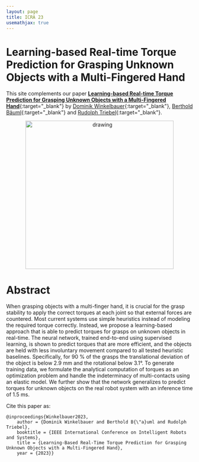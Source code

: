 ```yaml
---
layout: page
title: ICRA 23
usemathjax: true
---
```

# Learning-based Real-time Torque Prediction for Grasping Unknown Objects with a Multi-Fingered Hand

This site complements our paper [**Learning-based Real-time Torque Prediction for Grasping Unknown Objects with a Multi-Fingered Hand**](){:target="_blank"} by
[Dominik Winkelbauer](https://scholar.google.com/citations?hl=en&user=kduGd8wAAAAJ){:target="_blank"}, [Berthold Bäuml](https://scholar.google.com/citations?hl=en&user=SuOUxjUAAAAJ){:target="_blank"} and [Rudolph Triebel](https://scholar.google.com/citations?hl=en&user=fjvpDsEAAAAJ){:target="_blank"}.


<p align="center">
<img src="/grasping/assets/imgs/iros23/front.png" alt="drawing" width="400"/>
</p>


# Abstract

When grasping objects with a multi-finger hand, it is
crucial for the grasp stability to apply the correct
torques at each joint so that external forces are
countered. Most current systems use simple heuristics
instead of modeling the required torque correctly. Instead,
we propose a learning-based approach that is able to
predict torques for grasps on unknown objects in real-time.
The neural network, trained end-to-end using supervised
learning, is shown to predict torques that are more
efficient, and the objects are held with less involuntary
movement compared to all tested heuristic baselines.
Specifically, for 90 % of the grasps the translational
deviation of the object is below 2.9 mm and the rotational
below 3.1°. To generate training data, we formulate the
analytical computation of torques as an optimization
problem and handle the indeterminacy of multi-contacts
using an elastic model. We further show that the network
generalizes to predict torques for unknown objects on the
real robot system with an inference time of 1.5 ms. 

Cite this paper as:

    @inproceedings{Winkelbauer2023,
        author = {Dominik Winkelbauer and Berthold B{\"a}uml and Rudolph Triebel},
        booktitle = {IEEE International Conference on Intelligent Robots and Systems},
        title = {Learning-Based Real-Time Torque Prediction for Grasping Unknown Objects with a Multi-Fingered Hand},
        year = {2023}}
        
